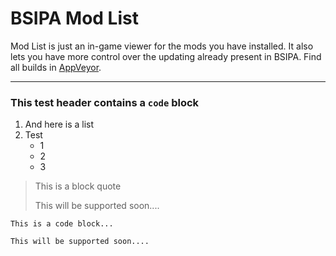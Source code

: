 ﻿BSIPA Mod List
==============

Mod List is just an in-game viewer for the mods you have installed. It also lets you have more control over the updating already present in BSIPA.
Find all builds in [AppVeyor](https://ci.appveyor.com/project/nike4613/beatsaber-ipa-reloaded-9smsb/build/artifacts).

***

### This test header contains a `code` block

1. And here is a 
   list
2. Test
   - 1
   - 2
   - 3

>This is a block quote
>
>This will be supported soon....

```
This is a code block...

This will be supported soon....
```